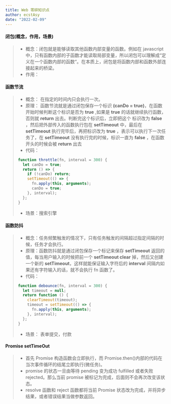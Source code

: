 ```yaml
---
title: Web 零碎知识点
author: ecstAsy
date: "2022-02-09"
---
```


#### **闭包(概念，作用，场景)**

> - 概念：闭包就是能够读取其他函数内部变量的函数。例如在 javascript 中，只有函数内部的子函数才能读取局部变量，所以闭包可以理解成“定义在一个函数内部的函数“。在本质上，闭包是将函数内部和函数外部连接起来的桥梁。
> - 作用：

#### **函数节流**

> - 概念： 在指定的时间内只会执行一次。
> - 原理： 函数节流就是通过闭包保存一个标识 **(canDo = true)**，在函数开始时候判断这个标识是否为 **true** ,如果是 **true** 的话就继续执行函数，否则就 **return** 出去。判断完这个标识后，立即把这个 标识改为 **false** ，然后把外部传入的函数执行包在 **setTimeout** 中，最后在 **setTimeout** 执行完毕后，再把标识改为 **true** ，表示可以执行下一次任务了，在 **setTimeout** 没有执行完的时候，标识一直为 **false** ，在函数开头的时候会被 **return** 出去
> - 代码：
>
> ```js
> function throttle(fn, interval = 300) {
>   let canDo = true;
>   return () => {
>     if (!canDo) return;
>     setTimeout(() => {
>       fn.apply(this, arguments);
>       canDo = true;
>     }, interval);
>   };
> }
> ```
>
> - 场景：搜索引擎

#### **函数防抖**

> - 概念：任务频繁触发的情况下，只有任务触发的间隔超过指定间隔的时候，任务才会执行。
> - 原理：函数防抖就是通过闭包保存一个标记来保存 **setTimeout** 返回的值，每当用户输入的时候把前一个 **setTimeout clear** 掉，然后又创建一个新的 **setTimeout**，这样就能保证输入字符后的 **interval** 间隔内如果还有字符输入的话，就不会执行 fn 函数了。
> - 代码：
>
> ```js
> function debounce(fn, interval = 300) {
>   let timeout = null;
>   return function () {
>     clearTimeout(timeout);
>     timeout = setTimeout(() => {
>       fn.apply(this, arguments);
>     }, interval);
>   };
> }
> ```
>
> - 场景： 表单提交，付款

#### **Promise setTimeOut**

> - 首先 Promise 构造函数会立即执行，而 Promise.then()内部的代码在当次事件循环的结尾立即执行(微任务)。
> - promise 的状态一旦由等待 pending 变为成功 fulfilled 或者失败 rejected。那么当前 promise 被标记为完成，后面则不会再次改变该状态。
> - resolve 函数和 reject 函数都将当前 Promise 状态改为完成，并将异步结果，或者错误结果当做参数返回。
